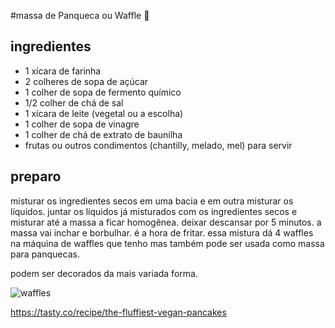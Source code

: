 #massa de Panqueca ou Waffle :pancakes:

## ingredientes

+ 1 xícara de farinha
+ 2 colheres de sopa de açúcar 
+ 1 colher de sopa de fermento químico
+ 1/2 colher de chá de sal
+ 1 xícara de leite (vegetal ou a escolha)
+ 1 colher de sopa de vinagre
+ 1 colher de chá de extrato de baunilha
+ frutas ou outros condimentos (chantilly, melado, mel) para servir



## preparo

misturar os ingredientes secos em uma bacia e em outra misturar os líquidos. juntar os líquidos já misturados com os ingredientes secos e misturar até a massa a ficar homogênea. deixar descansar por 5 minutos. a massa vai inchar e borbulhar. é a hora de fritar. essa mistura dá 4 waffles na máquina de waffles que tenho mas também pode ser usada como massa para panquecas.

podem ser decorados da mais variada forma.

![waffles](C:\Users\neon-\workspace\livro-receitas\receitas\assets\waffles.jpeg)



https://tasty.co/recipe/the-fluffiest-vegan-pancakes